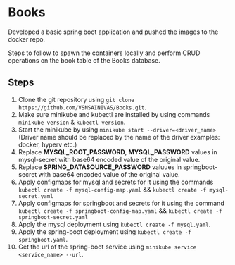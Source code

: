# Books
Developed a basic spring boot application and pushed the images to the docker repo.

Steps to follow to spawn the containers locally and perform CRUD operations on the book table of the Books database.

## Steps
1) Clone the git repository using ```git clone https://github.com/VSNSAINIVAS/Books.git```.
2) Make sure minikube and kubectl are installed by using commands ```minikube version``` & ```kubectl version```.
3) Start the minikube by using ```minikube start --driver=<driver_name>``` (Driver name should be replaced by the name of the driver examples: docker, hyperv etc.)
4) Replace **MYSQL_ROOT_PASSWORD**, **MYSQL_PASSWORD** values in mysql-secret with base64 encoded value of the original value.
5) Replace **SPRING_DATASOURCE_PASSWORD** valuues in springboot-secret with base64 encoded value of the original value.
6) Apply configmaps for mysql and secrets for it using the commands ```kubectl create -f mysql-config-map.yaml``` && ```kubectl create -f mysql-secret.yaml```
7) Apply configmaps for springboot and secrets for it using the command ```kubectl create -f springboot-config-map.yaml``` && ```kubectl create -f springboot-secret.yaml```
8) Apply the mysql deployment using ```kubectl create -f mysql.yaml```.
9) Apply the spring-boot deployment using ```kubectl create -f springboot.yaml```.
10) Get the url of the spring-boot service using ```minikube service <service_name> --url```.
